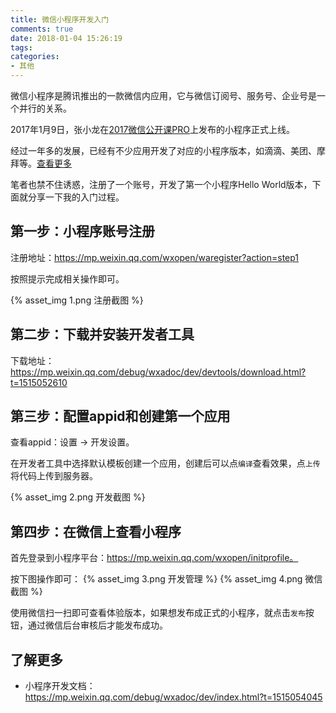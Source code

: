 ```yaml
---
title: 微信小程序开发入门
comments: true
date: 2018-01-04 15:26:19
tags:
categories:
- 其他
---
```


微信小程序是腾讯推出的一款微信内应用，它与微信订阅号、服务号、企业号是一个并行的关系。

2017年1月9日，张小龙在[2017微信公开课PRO][1]上发布的小程序正式上线。

经过一年多的发展，已经有不少应用开发了对应的小程序版本，如滴滴、美团、摩拜等。[查看更多][2]

笔者也禁不住诱惑，注册了一个账号，开发了第一个小程序Hello World版本，下面就分享一下我的入门过程。

<!-- more -->

## 第一步：小程序账号注册

注册地址：https://mp.weixin.qq.com/wxopen/waregister?action=step1

按照提示完成相关操作即可。

{% asset_img 1.png 注册截图 %}

## 第二步：下载并安装开发者工具

下载地址：https://mp.weixin.qq.com/debug/wxadoc/dev/devtools/download.html?t=1515052610

## 第三步：配置appid和创建第一个应用

查看appid：设置 -> 开发设置。

在开发者工具中选择默认模板创建一个应用，创建后可以点`编译`查看效果，点`上传`将代码上传到服务器。

{% asset_img 2.png 开发截图 %}

## 第四步：在微信上查看小程序

首先登录到小程序平台：https://mp.weixin.qq.com/wxopen/initprofile。

按下图操作即可：
{% asset_img 3.png 开发管理 %}
{% asset_img 4.png 微信截图 %}

使用微信扫一扫即可查看体验版本，如果想发布成正式的小程序，就点击`发布`按钮，通过微信后台审核后才能发布成功。

## 了解更多
* 小程序开发文档：https://mp.weixin.qq.com/debug/wxadoc/dev/index.html?t=1515054045



[1]:http://daxue.qq.com/content/content/id/3073
[2]:http://download.pchome.net/miniapp/
